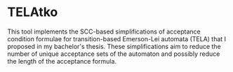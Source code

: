 # TELAtko
This tool implements the SCC-based simplifications of acceptance condition formulae for transition-based Emerson-Lei automata (TELA) that I proposed in my bachelor's thesis. These simplifications aim to reduce the number of unique acceptance sets of the automaton and possibly reduce the length of the acceptance formula.
